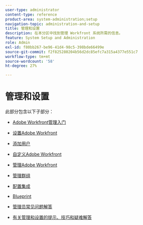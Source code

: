 ```yaml
---
user-type: administrator
content-type: reference
product-area: system-administration;setup
navigation-topic: administration-and-setup
title: 管理和设置
description: 在本分区中找到管理 Workfront 系统所需的信息。
feature: System Setup and Administration
role: Admin
exl-id: f80bb267-be96-41d4-98c5-398bde66499e
source-git-commit: f2f825280204b56d2dc85efc7a315a4377e551c7
workflow-type: tm+mt
source-wordcount: '58'
ht-degree: 27%

---
```


# 管理和设置

此部分包含以下子部分：

* [Adobe Workfront管理入门](../administration-and-setup/get-started-wf-administration/get-started-with-wf-administration.md)

   <!--
  <li data-mc-conditions="QuicksilverOrClassic.Draft mode"><a href="../administration-and-setup/adobe-admin-console/wf-admin-in-admin-console.md" class="MCXref xref" xrefformat="{para}">Workfront administration in the Adobe Admin Console</a> </li>
  -->

* [设置Adobe Workfront](../administration-and-setup/set-up-workfront/set-up-workfront.md)
* [添加用户](../administration-and-setup/add-users/add-users.md)
* [自定义Adobe Workfront](../administration-and-setup/customize-workfront/customize-workfront.md)
* [管理Adobe Workfront](../administration-and-setup/manage-workfront/manage-workfront.md)
* [管理群组](../administration-and-setup/manage-groups/manage-groups.md)
* [配置集成](../administration-and-setup/configure-integrations/workfront-integrations.md)
* [Blueprint](../administration-and-setup/blueprints/blueprints.md)
* [管理员常见问题解答](../administration-and-setup/administrator-faqs/adminstrator-faqs.md)
* [有关管理和设置的提示、技巧和疑难解答](../administration-and-setup/tips-tricks-and-troubleshooting/ttt-admin-setup.md)
